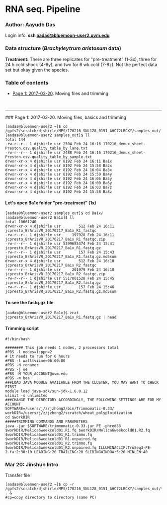# RNA seq. Pipeline

### Author: Aayudh Das

Login info: **ssh aadas@bluemoon-user2.uvm.edu**

### Data structure (*Brachyleytrum aristosum* data)

**Treatment:** There are three replicates for "pre-treatment" (1-3x), three for 24 h cold shock (4-6y), and two for 6 wk cold (7-8z). Not the perfect data set but okay given the species.

### Table of contents    
* [Page 1: 2017-03-20](#id-section1). Moving files and trimming 

  ​

------
<div id='id-section1'/>
### Page 1: 2017-03-20. Moving files, basics and trimming



```
[aadas@bluemoon-user2 ~]$ cd /gpfs2/scratch/djshirle/MPS/170216_SNL128_0151_AHC72LBCXY/samples_out/
[aadas@bluemoon-user2 samples_out]$ ll
total 144
-rw-r--r-- 1 djshirle usr 2504 Feb 24 16:16 170216_demux_sheet-Preston.csv.quality_table_by_lane.txt
-rw-r--r-- 1 djshirle usr 2488 Feb 24 16:16 170216_demux_sheet-Preston.csv.quality_table_by_sample.txt
drwxr-xr-x 4 djshirle usr 8192 Feb 24 16:11 Ba1x
drwxr-xr-x 4 djshirle usr 8192 Feb 24 15:58 Ba2x
drwxr-xr-x 4 djshirle usr 8192 Feb 24 16:04 Ba3x
drwxr-xr-x 4 djshirle usr 8192 Feb 24 15:59 Ba4y
drwxr-xr-x 4 djshirle usr 8192 Feb 24 16:06 Ba5y
drwxr-xr-x 4 djshirle usr 8192 Feb 24 16:00 Ba6y
drwxr-xr-x 4 djshirle usr 8192 Feb 24 16:03 Ba7z
drwxr-xr-x 4 djshirle usr 8192 Feb 24 15:58 Ba8z
```

#### Let's open Ba1x folder "pre-treatment" (1x)

```
[aadas@bluemoon-user2 samples_out]$ cd Ba1x/
[aadas@bluemoon-user2 Ba1x]$ ll
total 10661240
drwxr-xr-x 4 djshirle usr        512 Feb 24 16:11 jcpresto_BrArisVR_20170217_Ba1x_R1_fastqc
-rw-r--r-- 1 djshirle usr     197928 Feb 24 16:11 jcpresto_BrArisVR_20170217_Ba1x_R1_fastqc.zip
-rw-r--r-- 1 djshirle usr 5399685374 Feb 24 15:41 jcpresto_BrArisVR_20170217_Ba1x_R1.fastq.gz
-rw-r--r-- 1 djshirle usr        157 Feb 24 15:43 jcpresto_BrArisVR_20170217_Ba1x_R1.fastq.gz.md5sum
drwxr-xr-x 4 djshirle usr        512 Feb 24 16:10 jcpresto_BrArisVR_20170217_Ba1x_R2_fastqc
-rw-r--r-- 1 djshirle usr     201979 Feb 24 16:10 jcpresto_BrArisVR_20170217_Ba1x_R2_fastqc.zip
-rw-r--r-- 1 djshirle usr 5517001528 Feb 24 15:45 jcpresto_BrArisVR_20170217_Ba1x_R2.fastq.gz
-rw-r--r-- 1 djshirle usr        157 Feb 24 15:46 jcpresto_BrArisVR_20170217_Ba1x_R2.fastq.gz.md5sum
```

#### To see the fastq.gz file

```
[aadas@bluemoon-user2 Ba1x]$ zcat jcpresto_BrArisVR_20170217_Ba1x_R1.fastq.gz | head
```

#### Trimming script 

```
#!/bin/bash

######## This job needs 1 nodes, 2 processors total
#PBS -l nodes=1:ppn=2
# it needs to run for 6 hours
#PBS -l walltviime=06:00:00
#PBS -N renamer
#PBS -j oe
#PBS -M YOUR_ACCOUNT@uvm.edu
#PBS -m bea
###LOAD JAVA MODULE AVAILABLE FROM THE CLUSTER, YOU MAY WANT TO CHECK FIRST
module load java-sdk/sun-jdk-1.6.0.12
ulimit -s unlimited
###CHANGE THE DIRECTORY ACCORDINGLY, THE FOLLOWING SETTINGS ARE FOR MY ACCOUNT
SOFTWARE=/users/j/z/jzhong2/bin/Trimmomatic-0.33/
workDIR=/users/j/z/jzhong2/scratch/wheat_polyploidization
cd $workDIR
#####TRIMMING COMMANDS AND PARAMETERS
java -jar $SOFTWARE/trimmomatic-0.33.jar PE -phred33 $workDIR/Melica6weekcold01.R1.fq $workDIR/Melica6weekcold01.R2.fq $workDIR/Melica6weekcold01_R1.trimmo.fq $workDIR/Melica6weekcold01_R1.unpaired.fq $workDIR/Melica6weekcold01_R2.trimmo.fq $workDIR/Melica6weekcold01_R2.unpaired.fq ILLUMINACLIP:TruSeq3-PE-2.fa:2:30:10 LEADING:20 TRAILING:20 SLIDINGWINDOW:5:20 MINLEN:40
```

### Mar 20: Jinshun Intro

Transfer file

```
[aadas@bluemoon-user2 ~]$ cp -r /gpfs2/scratch/djshirle/MPS/170216_SNL128_0151_AHC72LBCXY/samples_out/* . &
#cp=copy directory to directory (same PC)
```

